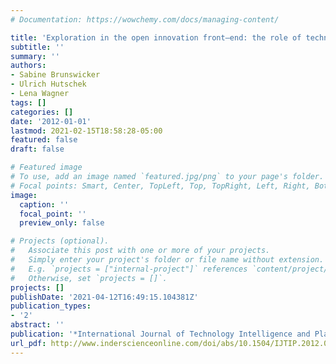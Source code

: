 ```yaml
---
# Documentation: https://wowchemy.com/docs/managing-content/

title: 'Exploration in the open innovation front–end: the role of technologies'
subtitle: ''
summary: ''
authors:
- Sabine Brunswicker
- Ulrich Hutschek
- Lena Wagner
tags: []
categories: []
date: '2012-01-01'
lastmod: 2021-02-15T18:58:28-05:00
featured: false
draft: false

# Featured image
# To use, add an image named `featured.jpg/png` to your page's folder.
# Focal points: Smart, Center, TopLeft, Top, TopRight, Left, Right, BottomLeft, Bottom, BottomRight.
image:
  caption: ''
  focal_point: ''
  preview_only: false

# Projects (optional).
#   Associate this post with one or more of your projects.
#   Simply enter your project's folder or file name without extension.
#   E.g. `projects = ["internal-project"]` references `content/project/deep-learning/index.md`.
#   Otherwise, set `projects = []`.
projects: []
publishDate: '2021-04-12T16:49:15.104381Z'
publication_types:
- '2'
abstract: ''
publication: '*International Journal of Technology Intelligence and Planning*'
url_pdf: http://www.inderscienceonline.com/doi/abs/10.1504/IJTIP.2012.047374
---
```

